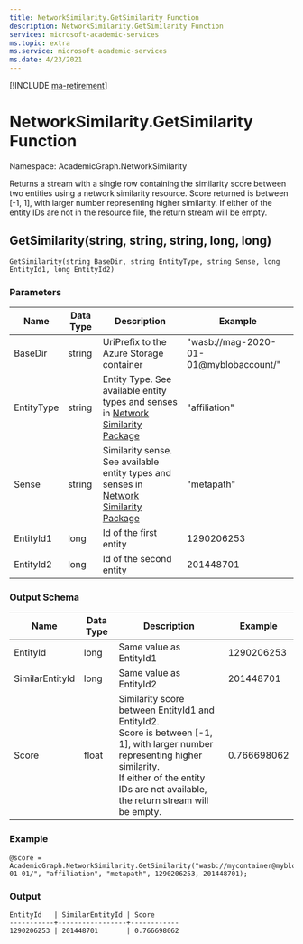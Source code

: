 ```yaml
---
title: NetworkSimilarity.GetSimilarity Function
description: NetworkSimilarity.GetSimilarity Function
services: microsoft-academic-services
ms.topic: extra
ms.service: microsoft-academic-services
ms.date: 4/23/2021
---
```

[!INCLUDE [ma-retirement](../includes/ma-retirement.md)]

# NetworkSimilarity.GetSimilarity Function

Namespace: AcademicGraph.NetworkSimilarity

Returns a stream with a single row containing the similarity score between two entities using a network similarity resource.
Score returned is between [-1, 1], with larger number representing higher similarity.
If either of the entity IDs are not in the resource file, the return stream will be empty.

## GetSimilarity(string, string, string, long, long)

  ```U-SQL
  GetSimilarity(string BaseDir, string EntityType, string Sense, long EntityId1, long EntityId2)
  ```

### Parameters

| Name | Data Type | Description | Example |
| --- | --- | --- | --- |
| BaseDir | string | UriPrefix to the Azure Storage container | "wasb://mag-2020-01-01@myblobaccount/" |
| EntityType | string | Entity Type. See available entity types and senses in [Network Similarity Package](network-similarity.md#available-senses) | "affiliation" |
| Sense | string | Similarity sense. See available entity types and senses in [Network Similarity Package](network-similarity.md#available-senses) | "metapath" |
| EntityId1 | long | Id of the first entity | 1290206253 |
| EntityId2 | long | Id of the second entity | 201448701 |

### Output Schema

| Name | Data Type | Description | Example |
| --- | --- | --- | --- |
| EntityId | long | Same value as EntityId1 | 1290206253 |
| SimilarEntityId | long | Same value as EntityId2 | 201448701 |
| Score | float | Similarity score between EntityId1 and EntityId2. <br> Score is between [-1, 1], with larger number representing higher similarity. <br> If either of the entity IDs are not available, the return stream will be empty. | 0.766698062 |

### Example

   ```U-SQL
   @score = AcademicGraph.NetworkSimilarity.GetSimilarity("wasb://mycontainer@myblobaccount/mag/2020-01-01/", "affiliation", "metapath", 1290206253, 201448701);
   ```

### Output

   ```
   EntityId   | SimilarEntityId | Score
   -----------+-----------------+------------
   1290206253 | 201448701       | 0.766698062
   ```
